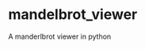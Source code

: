 # mandelbrot_viewer

<!--
#groups
Rendering

#languages
Python

#frames and libs
Numpy
Pygame

-->

A manderlbrot viewer in python
